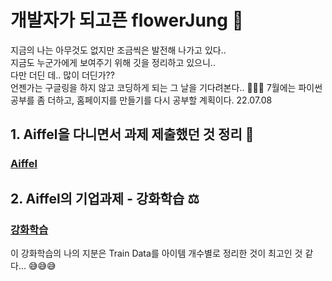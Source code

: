 # 개발자가 되고픈 flowerJung 🌸
지금의 나는 아무것도 없지만 조금씩은 발전해 나가고 있다..  
지금도 누군가에게 보여주기 위해 깃을 정리하고 있으니..  
다만 더딘 데.. 많이 더딘가??  
언젠가는 구글링을 하지 않고 코딩하게 되는 그 날을 기다려본다.. 🎊🎊🎊
7월에는 파이썬 공부를 좀 더하고, 홈페이지를 만들기를 다시 공부할 계획이다. 22.07.08

## 1. Aiffel을 다니면서 과제 제출했던 것 정리 🏹
### [Aiffel](https://github.com/flowerJung/flowerJung.github.io/tree/main/Aiffel)


## 2. Aiffel의 기업과제 - 강화학습 ⚖️
### [강화학습](https://github.com/flowerJung/flowerJung.github.io/tree/main/Reinforcement)
이 강화학습의 나의 지분은 Train Data를 아이템 개수별로 정리한 것이 최고인 것 같다... 😅😅😅
